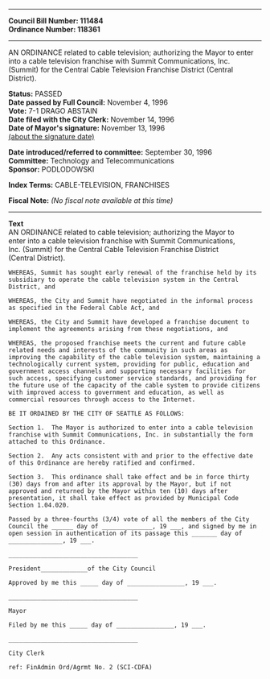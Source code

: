 * * * * *  
  
**Council Bill Number: [](#h0)[](#h2)111484**   
**Ordinance Number: 118361**  
  
* * * * *  
  
AN ORDINANCE related to cable television; authorizing the Mayor to enter into a cable television franchise with Summit Communications, Inc. (Summit) for the Central Cable Television Franchise District (Central District).  
  
**Status:** PASSED   
**Date passed by Full Council:** November 4, 1996   
**Vote:** 7-1 DRAGO ABSTAIN   
**Date filed with the City Clerk:** November 14, 1996   
**Date of Mayor's signature:** November 13, 1996   
[(about the signature date)](/~public/approvaldate.htm)   
  
  
**Date introduced/referred to committee:** September 30, 1996   
**Committee:** Technology and Telecommunications   
**Sponsor:** PODLODOWSKI   
  
**Index Terms:** CABLE-TELEVISION, FRANCHISES  
  
**Fiscal Note:** *(No fiscal note available at this time)*  
  
* * * * *  
  
**Text**  
    AN ORDINANCE related to cable television; authorizing the Mayor to  
    enter into a cable television franchise with Summit Communications,  
    Inc. (Summit) for the Central Cable Television Franchise District  
    (Central District).  
  
    WHEREAS, Summit has sought early renewal of the franchise held by its  
    subsidiary to operate the cable television system in the Central  
    District, and  
  
    WHEREAS, the City and Summit have negotiated in the informal process  
    as specified in the Federal Cable Act, and  
  
    WHEREAS, the City and Summit have developed a franchise document to  
    implement the agreements arising from these negotiations, and  
  
    WHEREAS, the proposed franchise meets the current and future cable  
    related needs and interests of the community in such areas as  
    improving the capability of the cable television system, maintaining a  
    technologically current system, providing for public, education and  
    government access channels and supporting necessary facilities for  
    such access, specifying customer service standards, and providing for  
    the future use of the capacity of the cable system to provide citizens  
    with improved access to government and education, as well as  
    commercial resources through access to the Internet.  
  
    BE IT ORDAINED BY THE CITY OF SEATTLE AS FOLLOWS:  
  
    Section 1.  The Mayor is authorized to enter into a cable television  
    franchise with Summit Communications, Inc. in substantially the form  
    attached to this Ordinance.  
  
    Section 2.  Any acts consistent with and prior to the effective date  
    of this Ordinance are hereby ratified and confirmed.  
  
    Section 3.  This ordinance shall take effect and be in force thirty  
    (30) days from and after its approval by the Mayor, but if not  
    approved and returned by the Mayor within ten (10) days after  
    presentation, it shall take effect as provided by Municipal Code  
    Section 1.04.020.  
  
    Passed by a three-fourths (3/4) vote of all the members of the City  
    Council the ______ day of ______________, 19 ___, and signed by me in  
    open session in authentication of its passage this _______ day of  
    _______________, 19 ___.  
  
    ____________________________________  
  
    President_____________of the City Council  
  
    Approved by me this _____ day of ________________, 19 ___.  
  
    ____________________________________  
  
    Mayor  
  
    Filed by me this _____ day of ________________, 19 ___.  
  
    ____________________________________  
  
    City Clerk  
  
    ref: FinAdmin Ord/Agrmt No. 2 (SCI-CDFA)  
